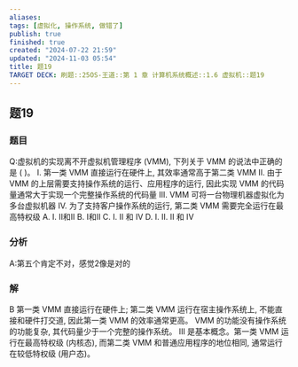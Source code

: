 ```yaml
---
aliases: 
tags: [虚拟化, 操作系统, 做错了]
publish: true
finished: true
created: "2024-07-22 21:59"
updated: "2024-11-03 05:54"
title: 题19
TARGET DECK: 刷题::25OS-王道::第 1 章 计算机系统概述::1.6 虚拟机::题19
---
```

## 题19
### 题目
Q:虚拟机的实现离不开虚拟机管理程序 (VMM), 下列关于 VMM 的说法中正确的是 ( )。
I. 第一类 VMM 直接运行在硬件上, 其效率通常高于第二类 VMM
II. 由于 VMM 的上层需要支持操作系统的运行、应用程序的运行, 因此实现 VMM 的代码量通常大于实现一个完整操作系统的代码量
III. VMM 可将一台物理机器虚拟化为多台虚拟机器
IV. 为了支持客户操作系统的运行, 第二类 VMM 需要完全运行在最高特权级
A. I. II和II 
B. I和II 
C. I. II 和 IV 
D. I. II. II 和 IV
### 分析
A:第五个肯定不对，感觉2像是对的
### 解
B
第一类 VMM 直接运行在硬件上; 
第二类 VMM 运行在宿主操作系统上, 不能直接和硬件打交道, 因此第一类 VMM 的效率通常更高。
VMM 的功能没有操作系统的功能复杂, 其代码量少于一个完整的操作系统。
III 是基本概念。第一类 VMM 运行在最高特权级 (内核态), 而第二类 VMM 和普通应用程序的地位相同, 通常运行在较低特权级 (用户态)。
